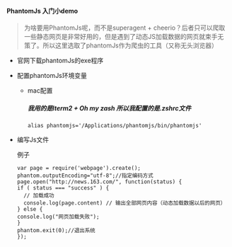 #### PhantomJs 入门小demo

> 为啥要用PhantomJs呢，而不是superagent + cheerio？后者只可以爬取一些静态网页是非常好用的，但是遇到了动态JS加载数据的网页就束手无策了。所以这里选取了phantomJs作为爬虫的工具（又称无头浏览器）

- 官网下载phantomJs的exe程序

- 配置phantomJs环境变量

  - mac配置

    ##### 我用的是Iterm2 + Oh my zash 所以我配置的是.zshrc文件

    ```
    alias phantomjs='/Applications/phantomjs/bin/phantomjs'
    ```

- 编写Js文件

  例子

  ```
  var page = require('webpage').create();
  phantom.outputEncoding="utf-8";//指定编码方式
  page.open("http://news.163.com/", function(status) {
  if ( status === "success" ) {
  	// 加载成功
  	console.log(page.content) // 输出全部网页内容（动态加载数据以后的网页）
  } else {
  console.log("网页加载失败");
  }
  phantom.exit(0);//退出系统
  });
  ```

  

